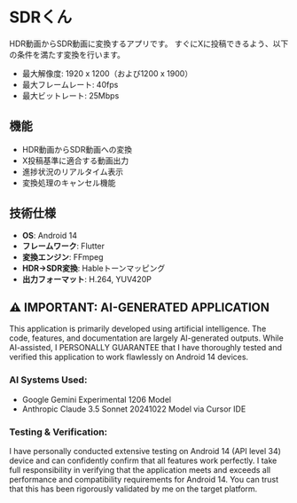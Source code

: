 # SDRくん
HDR動画からSDR動画に変換するアプリです。
すぐにXに投稿できるよう、以下の条件を満たす変換を行います。

- 最大解像度: 1920 x 1200（および1200 x 1900）
- 最大フレームレート: 40fps
- 最大ビットレート: 25Mbps

## 機能

- HDR動画からSDR動画への変換
- X投稿基準に適合する動画出力
- 進捗状況のリアルタイム表示
- 変換処理のキャンセル機能

## 技術仕様
- **OS**: Android 14
- **フレームワーク**: Flutter
- **変換エンジン**: FFmpeg
- **HDR→SDR変換**: Hableトーンマッピング
- **出力フォーマット**: H.264, YUV420P

## ⚠️ IMPORTANT: AI-GENERATED APPLICATION
This application is primarily developed using artificial intelligence. The code, features, and documentation are largely AI-generated outputs. While AI-assisted, I PERSONALLY GUARANTEE that I have thoroughly tested and verified this application to work flawlessly on Android 14 devices.

### AI Systems Used:
- Google Gemini Experimental 1206 Model
- Anthropic Claude 3.5 Sonnet 20241022 Model via Cursor IDE

### Testing & Verification:
I have personally conducted extensive testing on Android 14 (API level 34) device and can confidently confirm that all features work perfectly. I take full responsibility in verifying that the application meets and exceeds all performance and compatibility requirements for Android 14. You can trust that this has been rigorously validated by me on the target platform.
